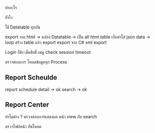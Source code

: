 
ทำอะไร

ยังไง

ใช้ Datatable ทุกอัน

export จาก html -> แปลง Datatable -> เป็น all html table
เก็บค่าใส่ json data -> loop สร้าง table แล้ว export
export จาก C# xml export

Login ก็ช้า
เช็คสิทธิ์ เมนู
check session timeout


ตรวจสอบการ โหลดข้อมูลทุก Process



## Report Scheulde
report schedule detail -> ok
search -> ok  

## Report Center

ทำไมค้าง ?
ตรวจสอบการแสดงผล หน้า view กับ search

ตรวจไฟล์หน้า อัพโหลด
